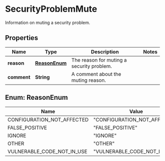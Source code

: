 

# SecurityProblemMute

Information on muting a security problem.

## Properties

| Name | Type | Description | Notes |
|------------ | ------------- | ------------- | -------------|
|**reason** | [**ReasonEnum**](#ReasonEnum) | The reason for muting a security problem. |  |
|**comment** | **String** | A comment about the muting reason. |  |



## Enum: ReasonEnum

| Name | Value |
|---- | -----|
| CONFIGURATION_NOT_AFFECTED | &quot;CONFIGURATION_NOT_AFFECTED&quot; |
| FALSE_POSITIVE | &quot;FALSE_POSITIVE&quot; |
| IGNORE | &quot;IGNORE&quot; |
| OTHER | &quot;OTHER&quot; |
| VULNERABLE_CODE_NOT_IN_USE | &quot;VULNERABLE_CODE_NOT_IN_USE&quot; |



